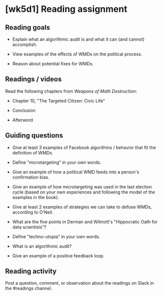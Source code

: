 # [wk5d1] Reading assignment

## Reading goals

- Explain what an algorithmic audit is and what it can (and cannot) accomplish.

- View examples of the effects of WMDs on the political process.

- Reason about potential fixes for WMDs.


## Readings / videos

Read the following chapters from _Weapons of Math Destruction_:

- Chapter 10, "The Targeted Citizen: Civic Life"

- Conclusion

- Afterword

## Guiding questions

- Give at least 3 examples of Facebook algorithms / behavior that fit the definition of WMDs.

- Define "microtargeting" in your own words.

- Give an example of how a political WMD feeds into a person's confirmation bias.

- Give an example of how microtargeting was used in the last election cycle (based on your own experiences and following the model of the examples in the book). 

- Give at least 2 examples of strategies we can take to defuse WMDs, according to O'Neil.

- What are the five points in Derman and Wilmott's "Hippocratic Oath for data scientists"?

- Define "techno-utopia" in your own words.

- What is an algorithmic audit?

- Give an example of a positive feedback loop.


## Reading activity

Post a question, comment, or observation about the readings on Slack in the #readings channel.
